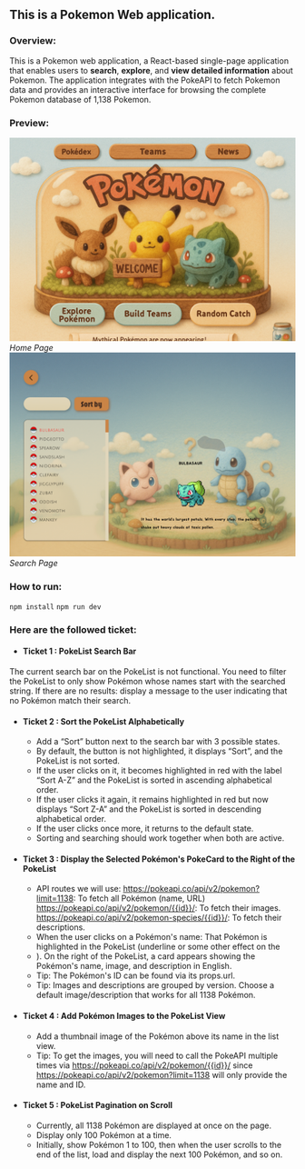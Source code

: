 ## This is a Pokemon Web application.

### Overview:

This is a Pokemon web application, a React-based single-page application that enables users to **search**, **explore**, and **view detailed information** about Pokemon. The application integrates with the PokeAPI to fetch Pokemon data and provides an interactive interface for browsing the complete Pokemon database of 1,138 Pokemon.

### Preview:
![homepage](/src/assets/img/pokemon-home-page.png)
*Home Page*
![searchpage](/src/assets/img/pokemon-search-page.png)
*Search Page*

### How to run:
`npm install`
`npm run dev`

### Here are the followed ticket:

- #### Ticket 1 : PokeList Search Bar
The current search bar on the PokeList is not functional.
You need to filter the PokeList to only show Pokémon whose names start with the searched string.
If there are no results: display a message to the user indicating that no Pokémon match their search.

- #### Ticket 2 : Sort the PokeList Alphabetically
    - Add a “Sort” button next to the search bar with 3 possible states.
    - By default, the button is not highlighted, it displays “Sort”, and the PokeList is not sorted.
    - If the user clicks on it, it becomes highlighted in red with the label “Sort A-Z” and the PokeList is sorted in ascending alphabetical order.
    - If the user clicks it again, it remains highlighted in red but now displays “Sort Z-A” and the PokeList is sorted in descending alphabetical order.
    - If the user clicks once more, it returns to the default state.
    - Sorting and searching should work together when both are active.

- #### Ticket 3 : Display the Selected Pokémon's PokeCard to the Right of the PokeList
    - API routes we will use: 
        https://pokeapi.co/api/v2/pokemon?limit=1138: To fetch all Pokémon (name, URL)
        https://pokeapi.co/api/v2/pokemon/{{id}}/: To fetch their images.
        https://pokeapi.co/api/v2/pokemon-species/{{id}}/: To fetch their descriptions.
    - When the user clicks on a Pokémon's name:
        That Pokémon is highlighted in the PokeList (underline or some other effect on the <li>).
        On the right of the PokeList, a card appears showing the Pokémon's name, image, and description in English.
    - Tip: The Pokémon's ID can be found via its props.url.
    - Tip: Images and descriptions are grouped by version. Choose a default image/description that works for all 1138 Pokémon.

- #### Ticket 4 : Add Pokémon Images to the PokeList View
    - Add a thumbnail image of the Pokémon above its name in the list view.
    - Tip: To get the images, you will need to call the PokeAPI multiple times via https://pokeapi.co/api/v2/pokemon/{{id}}/ since https://pokeapi.co/api/v2/pokemon?limit=1138 will only provide the name and ID.

- #### Ticket 5 : PokeList Pagination on Scroll
    - Currently, all 1138 Pokémon are displayed at once on the page.
    - Display only 100 Pokémon at a time.
    - Initially, show Pokémon 1 to 100, then when the user scrolls to the end of the list, load and display the next 100 Pokémon, and so on.


